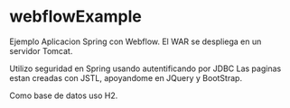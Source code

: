 # webflowExample
Ejemplo Aplicacion Spring con Webflow. El WAR se despliega en un servidor Tomcat. 

Utilizo seguridad en Spring usando  autentificando por JDBC
Las paginas estan creadas con JSTL, apoyandome en JQuery y BootStrap.

Como base de datos uso H2.
